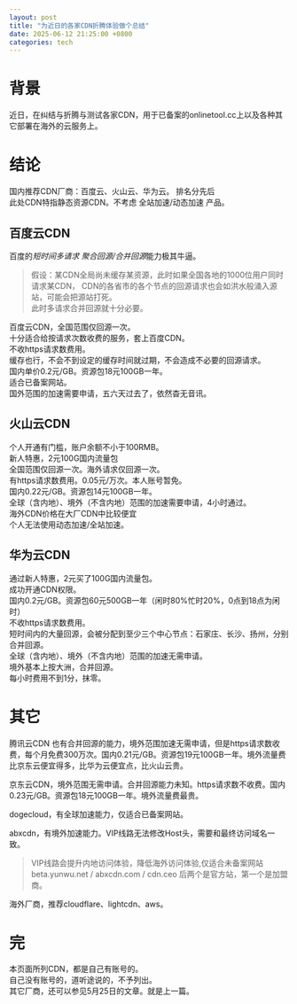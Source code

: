```yaml
---
layout: post
title: "为近日的各家CDN折腾体验做个总结"
date: 2025-06-12 21:25:00 +0800
categories: tech
---
```


# 背景  
近日，在纠结与折腾与测试各家CDN，用于已备案的onlinetool.cc上以及各种其它部署在海外的云服务上。  

# 结论  
国内推荐CDN厂商：百度云、火山云、华为云。  排名分先后  
此处CDN特指静态资源CDN。不考虑 全站加速/动态加速 产品。  

## 百度云CDN
百度的*短时间多请求* *聚合回源/合并回源*能力极其牛逼。  
> 假设：某CDN全局尚未缓存某资源，此时如果全国各地的1000位用户同时请求某CDN，
CDN的各省市的各个节点的回源请求也会如洪水般涌入源站，可能会把源站打死。  
此时多请求合并回源就十分必要。  

百度云CDN，全国范围仅回源一次。  
十分适合给按请求次数收费的服务，套上百度CDN。  
不收https请求数费用。  
缓存也行，不会不到设定的缓存时间就过期，不会造成不必要的回源请求。  
国内单价0.2元/GB。资源包18元100GB一年。  
适合已备案网站。  
国外范围的加速需要申请，五六天过去了，依然杳无音讯。  

## 火山云CDN  
个人开通有门槛，账户余额不小于100RMB。  
新人特惠，2元100G国内流量包  
全国范围仅回源一次。海外请求仅回源一次。  
有https请求数费用。0.05元/万次。本人账号暂免。  
国内0.22元/GB。资源包14元100GB一年。  
全球（含内地）、境外（不含内地）范围的加速需要申请，4小时通过。  
海外CDN价格在大厂CDN中比较便宜  
个人无法使用动态加速/全站加速。  

## 华为云CDN  
通过新人特惠，2元买了100G国内流量包。  
成功开通CDN权限。  
国内0.2元/GB。资源包60元500GB一年（闲时80%忙时20%，0点到18点为闲时）  
不收https请求数费用。  
短时间内的大量回源，会被分配到至少三个中心节点：石家庄、长沙、扬州，分别合并回源。  
全球（含内地）、境外（不含内地）范围的加速无需申请。  
境外基本上按大洲，合并回源。  
每小时费用不到1分，抹零。  

# 其它  
腾讯云CDN 也有合并回源的能力，境外范围加速无需申请，但是https请求数收费，每个月免费300万次。国内0.21元/GB。资源包19元100GB一年。境外流量费比京东云便宜得多，比华为云便宜点，比火山云贵。  

京东云CDN，境外范围无需申请。合并回源能力未知。https请求数不收费。国内0.23元/GB。资源包18元100GB一年。境外流量费最贵。  

dogecloud，有全球加速能力，仅适合已备案网站。  

abxcdn，有境外加速能力。VIP线路无法修改Host头，需要和最终访问域名一致。  
> VIP线路会提升内地访问体验，降低海外访问体验,仅适合未备案网站  
> beta.yunwu.net / abxcdn.com / cdn.ceo  后两个是官方站，第一个是加盟商。  

海外厂商，推荐cloudflare、lightcdn、aws。  

# 完  
本页面所列CDN，都是自己有账号的。  
自己没有账号的，道听途说的，不予列出。  
其它厂商，还可以参见5月25日的文章。就是上一篇。  

